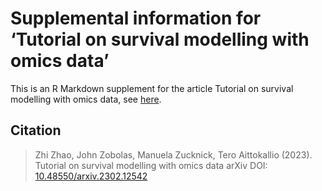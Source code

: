 # Supplemental information for ‘Tutorial on survival modelling with omics data’

This is an R Markdown supplement for the article Tutorial on survival modelling with omics data, see [here](https://ocbe-uio.github.io/survomics/survomics.html).

## Citation

> Zhi Zhao, John Zobolas, Manuela Zucknick, Tero Aittokallio (2023).
> Tutorial on survival modelling with omics data
> arXiv DOI: [10.48550/arxiv.2302.12542](https://arxiv.org/abs/2302.12542v1)
